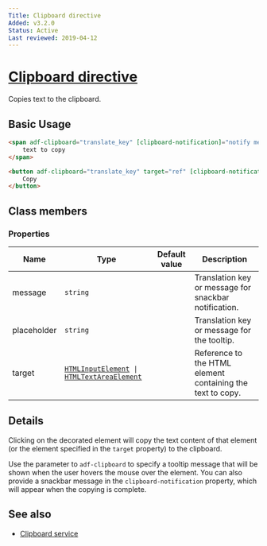```yaml
---
Title: Clipboard directive
Added: v3.2.0
Status: Active
Last reviewed: 2019-04-12
---
```


# [Clipboard directive](../../../lib/core/clipboard/clipboard.directive.ts "Defined in clipboard.directive.ts")

Copies text to the clipboard.

## Basic Usage

```html
<span adf-clipboard="translate_key" [clipboard-notification]="notify message">
    text to copy
</span>

<button adf-clipboard="translate_key" target="ref" [clipboard-notification]="notify message">
    Copy
</button>
```

## Class members

### Properties

| Name | Type | Default value | Description |
| --- | --- | --- | --- |
| message | `string` |  | Translation key or message for snackbar notification. |
| placeholder | `string` |  | Translation key or message for the tooltip. |
| target | [`HTMLInputElement`](https://developer.mozilla.org/en-US/docs/Web/API/HTMLInputElement)`  \|  `[`HTMLTextAreaElement`](https://developer.mozilla.org/en-US/docs/Web/API/HTMLTextAreaElement) |  | Reference to the HTML element containing the text to copy. |

## Details

Clicking on the decorated element will copy the text content of that element (or the
element specified in the `target` property) to the clipboard.

Use the parameter to `adf-clipboard` to specify a tooltip message that will be shown when
the user hovers the mouse over the element. You can also provide a snackbar message in the
`clipboard-notification` property, which will appear when the copying is complete.

## See also

*   [Clipboard service](../../core/services/clipboard.service.md)
